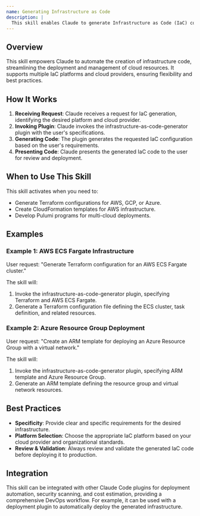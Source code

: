 ```yaml
---
name: Generating Infrastructure as Code
description: |
  This skill enables Claude to generate Infrastructure as Code (IaC) configurations. It uses the infrastructure-as-code-generator plugin to create production-ready IaC for Terraform, CloudFormation, Pulumi, ARM Templates, and CDK. Use this skill when the user requests IaC configurations for cloud infrastructure, specifying the platform (e.g., Terraform, CloudFormation) and cloud provider (e.g., AWS, Azure, GCP), or when the user needs help automating infrastructure deployment. Trigger terms include: "generate IaC", "create Terraform", "CloudFormation template", "Pulumi program", "infrastructure code".
---
```


## Overview

This skill empowers Claude to automate the creation of infrastructure code, streamlining the deployment and management of cloud resources. It supports multiple IaC platforms and cloud providers, ensuring flexibility and best practices.

## How It Works

1. **Receiving Request**: Claude receives a request for IaC generation, identifying the desired platform and cloud provider.
2. **Invoking Plugin**: Claude invokes the infrastructure-as-code-generator plugin with the user's specifications.
3. **Generating Code**: The plugin generates the requested IaC configuration based on the user's requirements.
4. **Presenting Code**: Claude presents the generated IaC code to the user for review and deployment.

## When to Use This Skill

This skill activates when you need to:
- Generate Terraform configurations for AWS, GCP, or Azure.
- Create CloudFormation templates for AWS infrastructure.
- Develop Pulumi programs for multi-cloud deployments.

## Examples

### Example 1: AWS ECS Fargate Infrastructure

User request: "Generate Terraform configuration for an AWS ECS Fargate cluster."

The skill will:
1. Invoke the infrastructure-as-code-generator plugin, specifying Terraform and AWS ECS Fargate.
2. Generate a Terraform configuration file defining the ECS cluster, task definition, and related resources.

### Example 2: Azure Resource Group Deployment

User request: "Create an ARM template for deploying an Azure Resource Group with a virtual network."

The skill will:
1. Invoke the infrastructure-as-code-generator plugin, specifying ARM template and Azure Resource Group.
2. Generate an ARM template defining the resource group and virtual network resources.

## Best Practices

- **Specificity**: Provide clear and specific requirements for the desired infrastructure.
- **Platform Selection**: Choose the appropriate IaC platform based on your cloud provider and organizational standards.
- **Review & Validation**: Always review and validate the generated IaC code before deploying it to production.

## Integration

This skill can be integrated with other Claude Code plugins for deployment automation, security scanning, and cost estimation, providing a comprehensive DevOps workflow. For example, it can be used with a deployment plugin to automatically deploy the generated infrastructure.